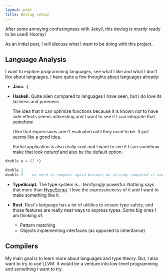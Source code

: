 ```yaml
---
layout: post
title: Devlog setup!
---
```


After some annoying confusingness with Jekyll, this devlog is *mostly* ready to be used! Hooray!

As an initial post, I will discuss what I want to be doing with this project.

## Language Analysis

I want to explore programming languages, see what I like and what I don't like about languages. I have quite a few thoughts about languages already:

- **Java.** :(
- **Haskell.** Quite alien compared to languages I have seen, but I do love its laziness and pureness.

    The idea that it can optimize functions because it is known *not* to have side effects seems interesting and I want to see if I can integrate that somehow.

    I like that expressions aren't evaluated until they *need* to be. It just seems like a good idea.

    Partial application is also really cool and I want to see if I can somehow make that look *natural* and also be the default option.

```hs
double a = (2 *)

double 2
double 2 -- no need to compute again because we already computed it once
```

- **TypeScript.** The type system is... terrifyingly powerful. Nothing says that more than [HypeScript](https://github.com/ronami/HypeScript). I love the expressiveness of it and I want to make something like it.

- **Rust.** Rust's language has a lot of utilities to ensure type safety, and those features are really neat ways to express types. Some big ones I am thinking of:
  - Pattern matching
  - Objects implementing interfaces (as opposed to inheritance)

## Compilers

My main goal is to learn more about languages and type theory. But, I also want to try to use LLVM.
It would be a venture into low-level programming and something I want to try.
